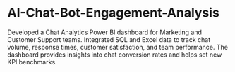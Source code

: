 # AI-Chat-Bot-Engagement-Analysis
Developed a Chat Analytics Power BI dashboard for Marketing and Customer Support teams. Integrated SQL and Excel data to track chat volume, response times, customer satisfaction, and team performance. The dashboard provides insights into chat conversion rates and helps set new KPI benchmarks.
